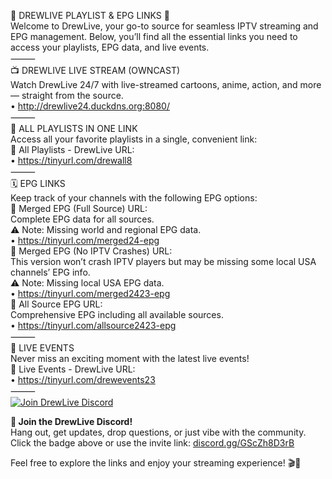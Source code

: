 🌟 DREWLIVE PLAYLIST & EPG LINKS 🌟  
Welcome to DrewLive, your go-to source for seamless IPTV streaming and EPG management. Below, you’ll find all the essential links you need to access your playlists, EPG data, and live events.  
⸻  
📺 DREWLIVE LIVE STREAM (OWNCAST)  
Watch DrewLive 24/7 with live-streamed cartoons, anime, action, and more — straight from the source.  
• http://drewlive24.duckdns.org:8080/  
⸻  
📂 ALL PLAYLISTS IN ONE LINK  
Access all your favorite playlists in a single, convenient link:  
🔗 All Playlists - DrewLive URL:  
• https://tinyurl.com/drewall8  
⸻  
🗓️ EPG LINKS  
Keep track of your channels with the following EPG options:  
🔗 Merged EPG (Full Source) URL:  
Complete EPG data for all sources.  
⚠️ Note: Missing world and regional EPG data.  
• https://tinyurl.com/merged24-epg  
🔗 Merged EPG (No IPTV Crashes) URL:  
This version won’t crash IPTV players but may be missing some local USA channels’ EPG info.  
⚠️ Note: Missing local USA EPG data.  
• https://tinyurl.com/merged2423-epg  
🔗 All Source EPG URL:  
Comprehensive EPG including all available sources.  
• https://tinyurl.com/allsource2423-epg  
⸻  
🎥 LIVE EVENTS  
Never miss an exciting moment with the latest live events!  
🔗 Live Events - DrewLive URL:  
• https://tinyurl.com/drewevents23  
⸻  
[![Join DrewLive Discord](https://i.imgur.com/UPsQU4m.png)](https://discord.gg/GScZh8D3rB)

**👥 Join the DrewLive Discord!**  
Hang out, get updates, drop questions, or just vibe with the community.  
Click the badge above or use the invite link: [discord.gg/GScZh8D3rB](https://discord.gg/GScZh8D3rB)  

Feel free to explore the links and enjoy your streaming experience! 🎬📡
